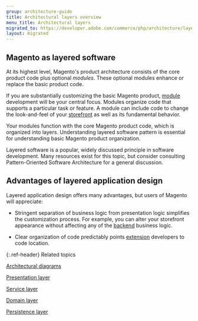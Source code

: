 ```yaml
---
group: architecture-guide
title: Architectural layers overview
menu_title: Architectural layers
migrated_to: https://developer.adobe.com/commerce/php/architecture/layers/
layout: migrated
---
```


## Magento as layered software

At its highest level, Magento's product architecture consists of the core product code plus optional *modules*. These optional modules enhance or replace the basic product code.

If you are substantially customizing the basic Magento product, [module](https://glossary.magento.com/module) development will be your central focus. Modules organize code that supports a particular task or feature. A module can include code to change the look-and-feel of your [storefront](https://glossary.magento.com/storefront) as well as its fundamental behavior.

Your modules function with the core Magento product code, which is organized into layers. Understanding layered software pattern is essential for understanding basic Magento product organization.

Layered software is a popular, widely discussed principle in software development. Many resources exist for this topic, but consider consulting Pattern-Oriented Software Architecture for a general discussion.

## Advantages of layered application design

Layered application design offers many advantages, but users of Magento will appreciate:

*  Stringent separation of business logic from presentation logic simplifies the customization process. For example, you can alter your storefront appearance without affecting any of the [backend](https://glossary.magento.com/backend) business logic.

*  Clear organization of code predictably points [extension](https://glossary.magento.com/extension) developers to code location.

{:.ref-header}
Related topics

[Architectural diagrams]({{page.baseurl}}/architecture/archi_perspectives/arch_diagrams.html)

[Presentation layer]({{page.baseurl}}/architecture/archi_perspectives/present_layer.html)

[Service layer]({{page.baseurl}}/architecture/archi_perspectives/service_layer.html)

[Domain layer]({{page.baseurl}}/architecture/archi_perspectives/domain_layer.html)

[Persistence layer]({{page.baseurl}}/architecture/archi_perspectives/persist_layer.html)
